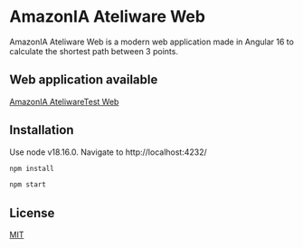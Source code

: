 # AmazonIA Ateliware Web

AmazonIA Ateliware Web is a modern web application made in Angular 16 to calculate the shortest path between 3 points.

## Web application available
[AmazonIA AteliwareTest Web](https://ateliware.frinfo.com.br/)

## Installation

Use node v18.16.0.  Navigate to http://localhost:4232/
```bash
npm install
```

```bash
npm start
```

## License

[MIT](https://choosealicense.com/licenses/mit/)
